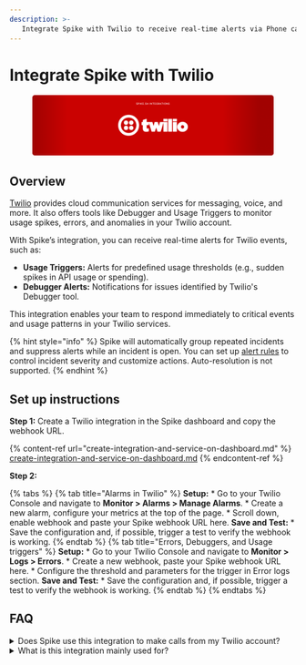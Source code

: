 ```yaml
---
description: >-
   Integrate Spike with Twilio to receive real-time alerts via Phone calls, SMS, Slack, MS Teams, and more for usage anomalies and debugger errors.
---
```


# Integrate Spike with Twilio
<figure><img src="../.gitbook/assets/integrations/twilio/twilio-cover.png" alt=""><figcaption></figcaption></figure>

## Overview

[Twilio](https://twilio.com) provides cloud communication services for messaging, voice, and more. It also offers tools like Debugger and Usage Triggers to monitor usage spikes, errors, and anomalies in your Twilio account.

With Spike’s integration, you can receive real-time alerts for Twilio events, such as:

* **Usage Triggers:** Alerts for predefined usage thresholds (e.g., sudden spikes in API usage or spending).
* **Debugger Alerts:** Notifications for issues identified by Twilio's Debugger tool.

This integration enables your team to respond immediately to critical events and usage patterns in your Twilio services.

{% hint style="info" %}
Spike will automatically group repeated incidents and suppress alerts while an incident is open. You can set up [alert rules](https://docs.spike.sh/alerts/alert-rules) to control incident severity and customize actions. Auto-resolution is not supported.
{% endhint %}

## Set up instructions

**Step 1:** Create a Twilio integration in the Spike dashboard and copy the webhook URL.

{% content-ref url="create-integration-and-service-on-dashboard.md" %}
[create-integration-and-service-on-dashboard.md](create-integration-and-service-on-dashboard.md)
{% endcontent-ref %}

**Step 2:**&#x20;

{% tabs %}
   {% tab title="Alarms in Twilio" %}
   **Setup:**
      * Go to your Twilio Console and navigate to **Monitor > Alarms > Manage Alarms**.
      * Create a new alarm, configure your metrics at the top of the page.
      * Scroll down, enable webhook and paste your Spike webhook URL here.
   **Save and Test:**
      * Save the configuration and, if possible, trigger a test to verify the webhook is working.
   {% endtab %}
   {% tab title="Errors, Debuggers, and Usage triggers" %}
      **Setup:**
         * Go to your Twilio Console and navigate to **Monitor > Logs > Errors**.
         * Create a new webhook, paste your Spike webhook URL here.
         * Configure the threshold and parameters for the trigger in Error logs section.
      **Save and Test:**
         * Save the configuration and, if possible, trigger a test to verify the webhook is working.
   {% endtab %}
{% endtabs %}

## FAQ
<details> 
<summary>Does Spike use this integration to make calls from my Twilio account?</summary>
No. This integration does not allow Spike to make calls or send messages from your Twilio account.
</details>

<details> 
<summary>What is this integration mainly used for?</summary>
This integration is meant to notify you about issues or unusual activities in your Twilio account, such as usage spikes or debugger errors. It helps you create and track incidents related to your Twilio services in real time.
</details>
